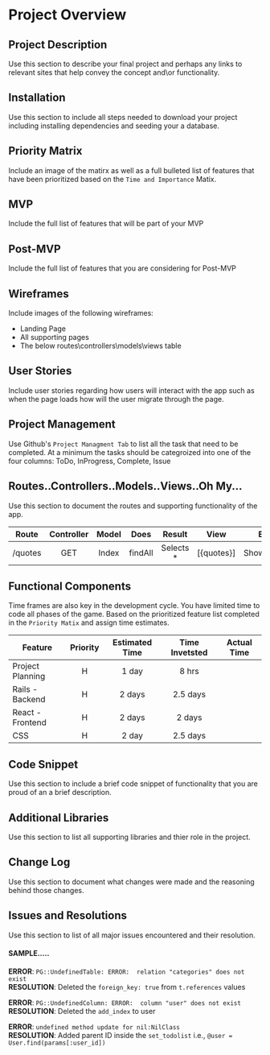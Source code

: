 # Project Overview

## Project Description

Use this section to describe your final project and perhaps any links to relevant sites that help convey the concept and\or functionality.

## Installation

Use this section to include all steps needed to download your project including installing dependencies and seeding your a database.

## Priority Matrix

Include an image of the matirx as well as a full bulleted list of features that have been prioritized based on the `Time and Importance` Matix.  

## MVP 

Include the full list of features that will be part of your MVP 

## Post-MVP

Include the full list of features that you are considering for Post-MVP

## Wireframes

Include images of the following wireframes:

- Landing Page
- All supporting pages
- The below routes\controllers\models\views table

## User Stories

Include user stories regarding how users will interact with the app such as when the page loads how will the user migrate through the page.  

## Project Management

Use Github's `Project Managment Tab`  to list all the task that need to be completed.  At a minimum the tasks should be categroized into one of the four columns:  ToDo, InProgress, Complete, Issue

## Routes..Controllers..Models..Views..Oh My...

Use this section to document the routes and supporting functionality of the app. 

| Route | Controller | Model | Does | Result | View | Exits |
| --- | :---: |  :---: | :---: | :---: | :---: | :---: |
| /quotes | GET | Index | findAll | Selects *  | [{quotes}] | ShowQuotes | redirect(/quotes) 

## Functional Components

Time frames are also key in the development cycle.  You have limited time to code all phases of the game.  Based on the prioritized feature list completed in the `Priority Matix` and assign time estimates.  

| Feature | Priority | Estimated Time | Time Invetsted | Actual Time |
| --- | :---: |  :---: | :---: | :---: |
| Project Planning | H | 1 day | 8 hrs |  |
| Rails - Backend | H | 2 days | 2.5 days |  |
| React - Frontend| H | 2 days | 2 days |  |
| CSS | H | 2 day | 2.5 days |  |
## Code Snippet

Use this section to include a brief code snippet of functionality that you are proud of an a brief description.  

## Additional Libraries
 Use this section to list all supporting libraries and thier role in the project. 

## Change Log
 Use this section to document what changes were made and the reasoning behind those changes.  

## Issues and Resolutions
 Use this section to list of all major issues encountered and their resolution.

#### SAMPLE.....
**ERROR**: `PG::UndefinedTable: ERROR:  relation "categories" does not exist`                               
**RESOLUTION**: Deleted the `foreign_key: true` from `t.references` values

**ERROR**: `PG::UndefinedColumn: ERROR:  column "user" does not exist`                               
**RESOLUTION**: Deleted the `add_index` to user

**ERROR**: `undefined method update for nil:NilClass`                              
**RESOLUTION**: Added parent ID inside the `set_todolist` i.e., `@user = User.find(params[:user_id])`




